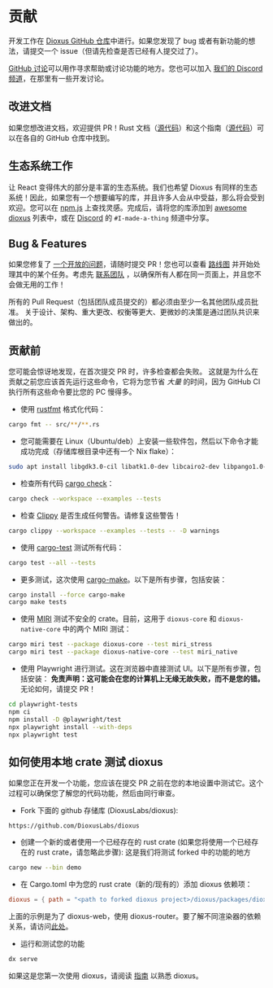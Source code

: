 # 贡献

开发工作在 [Dioxus GitHub 仓库](https://github.com/DioxusLabs/dioxus)中进行。如果您发现了 bug 或者有新功能的想法，请提交一个 issue（但请先检查是否已经有人提交过了）。

[GitHub 讨论](https://github.com/DioxusLabs/dioxus/discussions)可以用作寻求帮助或讨论功能的地方。您也可以加入 [我们的 Discord 频道](https://discord.gg/XgGxMSkvUM)，在那里有一些开发讨论。

## 改进文档

如果您想改进文档，欢迎提供 PR！Rust 文档（[源代码](https://github.com/DioxusLabs/dioxus/tree/main/packages)）和这个指南（[源代码](https://github.com/DioxusLabs/docsite/tree/main/docs-src/0.5/en)）可以在各自的 GitHub 仓库中找到。

## 生态系统工作

让 React 变得伟大的部分是丰富的生态系统。我们也希望 Dioxus 有同样的生态系统！因此，如果您有一个想要编写的库，并且许多人会从中受益，那么将会受到欢迎。您可以在 [npm.js](https://www.npmjs.com/search?q=keywords:react-component) 上查找灵感。完成后，请将您的库添加到 [awesome dioxus](https://github.com/DioxusLabs/awesome-dioxus) 列表中，或在 [Discord](https://discord.gg/XgGxMSkvUM) 的 `#I-made-a-thing` 频道中分享。

## Bug & Features

如果您修复了 [一个开放的问题](https://github.com/DioxusLabs/dioxus/issues)，请随时提交 PR！您也可以查看 [路线图](./roadmap.md) 并开始处理其中的某个任务。考虑先 [联系团队](https://discord.gg/XgGxMSkvUM) ，以确保所有人都在同一页面上，并且您不会做无用的工作！

所有的 Pull Request（包括团队成员提交的）都必须由至少一名其他团队成员批准。
关于设计、架构、重大更改、权衡等更大、更微妙的决策是通过团队共识来做出的。

## 贡献前

您可能会惊讶地发现，在首次提交 PR 时，许多检查都会失败。
这就是为什么在贡献之前您应该首先运行这些命令，它将为您节省 *大量* 的时间，因为 GitHub CI 执行所有这些命令要比您的 PC 慢得多。

- 使用 [rustfmt](https://github.com/rust-lang/rustfmt) 格式化代码：

```sh
cargo fmt -- src/**/**.rs
```

- 您可能需要在 Linux（Ubuntu/deb）上安装一些软件包，然后以下命令才能成功完成（存储库根目录中还有一个 Nix flake）：

```sh
sudo apt install libgdk3.0-cil libatk1.0-dev libcairo2-dev libpango1.0-dev libgdk-pixbuf2.0-dev libsoup-3.0-dev libjavascriptcoregtk-4.1-dev libwebkit2gtk-4.1-dev
```

- 检查所有代码 [cargo check](https://doc.rust-lang.org/cargo/commands/cargo-check.html)：

```sh
cargo check --workspace --examples --tests
```

- 检查 [Clippy](https://doc.rust-lang.org/clippy/) 是否生成任何警告。请修复这些警告！

```sh
cargo clippy --workspace --examples --tests -- -D warnings
```

- 使用 [cargo-test](https://doc.rust-lang.org/cargo/commands/cargo-test.html) 测试所有代码：

```sh
cargo test --all --tests
```

- 更多测试，这次使用 [cargo-make](https://sagiegurari.github.io/cargo-make/)。以下是所有步骤，包括安装：

```sh
cargo install --force cargo-make
cargo make tests
```

- 使用 [MIRI](https://github.com/rust-lang/miri) 测试不安全的 crate。目前，这用于 `dioxus-core` 和 `dioxus-native-core` 中的两个 MIRI 测试：

```sh
cargo miri test --package dioxus-core --test miri_stress
cargo miri test --package dioxus-native-core --test miri_native
```

- 使用 Playwright 进行测试。这在浏览器中直接测试 UI。以下是所有步骤，包括安装：
  **免责声明：这可能会在您的计算机上无缘无故失败，而不是您的错。** 无论如何，请提交 PR！

```sh
cd playwright-tests
npm ci
npm install -D @playwright/test
npx playwright install --with-deps
npx playwright test
```

## 如何使用本地 crate 测试 dioxus
如果您正在开发一个功能，您应该在提交 PR 之前在您的本地设置中测试它。这个过程可以确保您了解您的代码功能，然后由同行审查。

- Fork 下面的 github 存储库 (DioxusLabs/dioxus):

`https://github.com/DioxusLabs/dioxus`

- 创建一个新的或者使用一个已经存在的 rust crate (如果您将使用一个已经存在的 rust crate，请忽略此步骤):
  这是我们将测试 forked 中的功能的地方

```sh
cargo new --bin demo
```

- 在 Cargo.toml 中为您的 rust crate（新的/现有的）添加 dioxus 依赖项：

```toml
dioxus = { path = "<path to forked dioxus project>/dioxus/packages/dioxus", features = ["web", "router"] }
```

上面的示例是为了 dioxus-web，使用 dioxus-router。要了解不同渲染器的依赖关系，请访问[此处](https://dioxuslabs.com/learn/0.5/getting_started)。

- 运行和测试您的功能

```sh
dx serve
```

如果这是您第一次使用 dioxus，请阅读 [指南](https://dioxuslabs.com/learn/0.5/guide) 以熟悉 dioxus。
